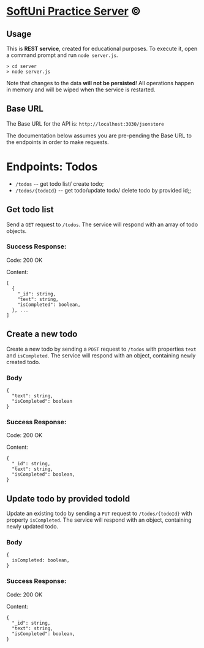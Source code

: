 # [SoftUni Practice Server](https://github.com/softuni-practice-server/softuni-practice-server) ©

## Usage

This is **REST service**, created for educational purposes. To execute it, open a command prompt and run `node server.js`.

```
> cd server
> node server.js
```

Note that changes to the data **will not be persisted**! All operations happen in memory and will be wiped when the service is restarted.

## Base URL

The Base URL for the API is: `http://localhost:3030/jsonstore`

The documentation below assumes you are pre-pending the Base URL to the endpoints in order to make requests.

# Endpoints: Todos

- `/todos` -- get todo list/ create todo;
- `/todos/{todoId}` -- get todo/update todo/ delete todo by provided id;;

## Get todo list

Send a `GET` request to `/todos`. The service will respond with an array of todo objects.

### Success Response:

Code: 200 OK

Content:

```
[
  {
    "_id": string,
    "text": string,
    "isCompleted": boolean,
  }, ...
]
```

## Create a new todo

Create a new todo by sending a `POST` request to `/todos` with properties `text` and `isCompleted`. The service will respond with an object, containing newly created todo.

### Body

```
{
  "text": string,
  "isCompleted": boolean
}
```

### Success Response:

Code: 200 OK

Content:

```
{
  "_id": string,
  "text": string,
  "isCompleted": boolean,
}
```

## Update todo by provided todoId

Update an existing todo by sending a `PUT` request to `/todos/{todoId}` with property `isCompleted`. The service will respond with an object, containing newly updated todo.

### Body

```
{
  isCompleted: boolean,
}
```

### Success Response:

Code: 200 OK

Content:

```
{
  "_id": string,
  "text": string,
  "isCompleted": boolean,
}
```

